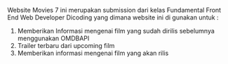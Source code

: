 Website Movies 7 ini merupakan submission dari kelas Fundamental Front End Web Developer Dicoding yang dimana website ini di gunakan untuk :
1. Memberikan Informasi mengenai film yang sudah dirilis sebelumnya menggunakan OMDBAPI
2. Trailer terbaru dari upcoming film
3. Memberikan informasi mengenai film yang akan rilis

